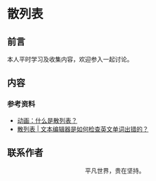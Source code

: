 # 散列表

## 前言

本人平时学习及收集内容，欢迎参入一起讨论。

## 内容

### 参考资料

- [动画：什么是散列表？](https://mp.weixin.qq.com/s/EJt0wvsVujKy040Juq28Qw)
- [散列表 | 文本编辑器是如何检查英文单词出错的？](https://mp.weixin.qq.com/s/5ABSQrCuexhoKWHouL-YIA)

## 联系作者

<div align="center">
    <p>
        平凡世界，贵在坚持。
    </p>
    <img :src="$withBase('/about/contact.png')" />
</div>
